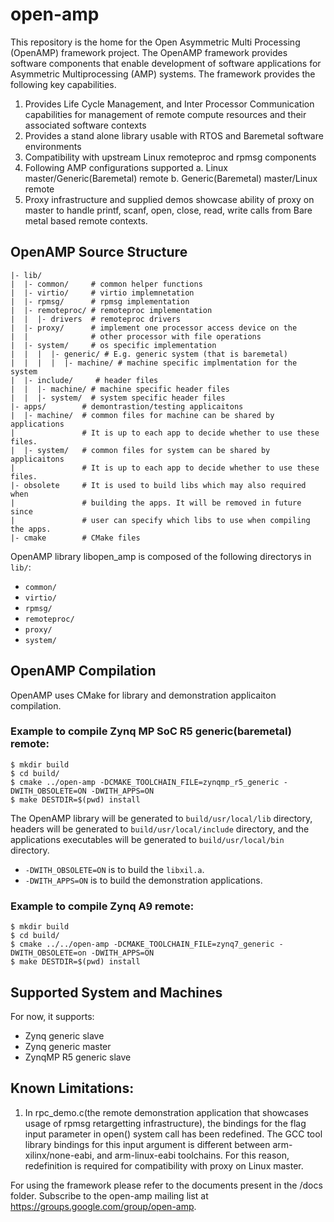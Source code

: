 # open-amp
This repository is the home for the Open Asymmetric Multi Processing (OpenAMP)
framework project. The OpenAMP framework provides software components that
enable development of software applications for Asymmetric Multiprocessing
(AMP) systems. The framework provides the following key capabilities.

1. Provides Life Cycle Management, and Inter Processor Communication
   capabilities for management of remote compute resources and their associated
   software contexts
2. Provides a stand alone library usable with RTOS and Baremetal software
   environments
3. Compatibility with upstream Linux remoteproc and rpmsg components
4. Following AMP configurations supported
	a. Linux master/Generic(Baremetal) remote
	b. Generic(Baremetal) master/Linux remote
5. Proxy infrastructure and supplied demos showcase ability of proxy on master
   to handle printf, scanf, open, close, read, write calls from Bare metal
   based remote contexts.

## OpenAMP Source Structure
```
|- lib/
|  |- common/     # common helper functions
|  |- virtio/     # virtio implemnetation
|  |- rpmsg/      # rpmsg implementation
|  |- remoteproc/ # remoteproc implementation
|  |  |- drivers  # remoteproc drivers
|  |- proxy/      # implement one processor access device on the
|  |              # other processor with file operations
|  |- system/     # os specific implementation
|  |  |  |- generic/ # E.g. generic system (that is baremetal)
|  |  |  |  |- machine/ # machine specific implmentation for the system
|  |- include/     # header files
|  |  |- machine/ # machine specific header files
|  |  |- system/  # system specific header files
|- apps/        # demontrastion/testing applicaitons
|  |- machine/  # common files for machine can be shared by applications
|               # It is up to each app to decide whether to use these files.
|  |- system/   # common files for system can be shared by applicaitons
|               # It is up to each app to decide whether to use these files.
|- obsolete     # It is used to build libs which may also required when
|               # building the apps. It will be removed in future since
|               # user can specify which libs to use when compiling the apps.
|- cmake        # CMake files
```

OpenAMP library libopen_amp is composed of the following directorys in `lib/`:
*   `common/`
*   `virtio/`
*   `rpmsg/`
*   `remoteproc/`
*   `proxy/`
*   `system/`

## OpenAMP Compilation
OpenAMP uses CMake for library and demonstration applicaiton compilation.

###  Example to compile Zynq MP SoC R5 generic(baremetal) remote:
```
$ mkdir build
$ cd build/
$ cmake ../open-amp -DCMAKE_TOOLCHAIN_FILE=zynqmp_r5_generic -DWITH_OBSOLETE=ON -DWITH_APPS=ON
$ make DESTDIR=$(pwd) install
```
The OpenAMP library will be generated to `build/usr/local/lib` directory, headers will be generated to
`build/usr/local/include` directory, and the applications executables will be generated to
`build/usr/local/bin` directory.

*   `-DWITH_OBSOLETE=ON` is to build the `libxil.a`.
*   `-DWITH_APPS=ON` is to build the demonstration applications.

###  Example to compile Zynq A9 remote:
```
$ mkdir build
$ cd build/
$ cmake ../../open-amp -DCMAKE_TOOLCHAIN_FILE=zynq7_generic -DWITH_OBSOLETE=on -DWITH_APPS=ON
$ make DESTDIR=$(pwd) install
```

## Supported System and Machines
For now, it supports:
* Zynq generic slave
* Zynq generic master
* ZynqMP R5 generic slave

## Known Limitations:
1. In rpc_demo.c(the remote demonstration application that showcases usage of
   rpmsg retargetting infrastructure),  the bindings for the flag input
   parameter in open() system call has been redefined. The GCC tool library
   bindings for this input argument is different between arm-xilinx/none-eabi, and
   arm-linux-eabi toolchains. For this reason, redefinition is required for
   compatibility with proxy on Linux master.

For using the framework please refer to the documents present in the /docs folder.
Subscribe to the open-amp mailing list at https://groups.google.com/group/open-amp.
